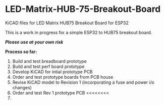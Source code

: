# LED-Matrix-HUB-75-Breakout-Board
KiCAD files for LED Matrix HUB75 Breakout Board for ESP32

This is a work in progress for a simple ESP32 to HUB75 breakout board.   

_**Please use at your own risk**_

**Process so far:**
1. Build and test breadboard prototype
2. Build and test perf board prototype
3. Develop KiCAD for intial prototype PCB 
4. Order and test prototype boards from PCB house 
5. Revise KiCAD model to Revision 1 (incorporating a fuse and power i/o changes)
6. Order and test Rev 1 prototype PCB   <<<<<<<< 
7. 

